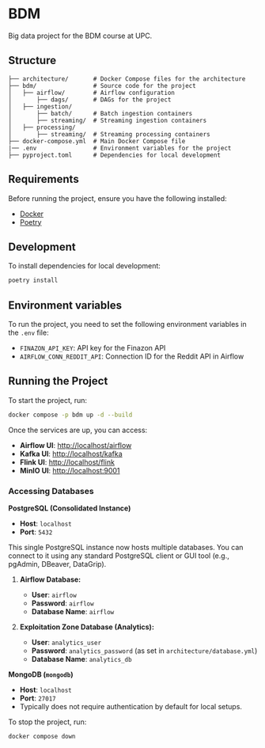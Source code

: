 # BDM

Big data project for the BDM course at UPC.

## Structure

```
├── architecture/       # Docker Compose files for the architecture
├── bdm/                # Source code for the project
│   ├── airflow/        # Airflow configuration
│       ├── dags/       # DAGs for the project
│   ├── ingestion/      
│       ├── batch/      # Batch ingestion containers
│       ├── streaming/  # Streaming ingestion containers
│   ├── processing/     
│       ├── streaming/  # Streaming processing containers
├── docker-compose.yml  # Main Docker Compose file
|── .env                # Environment variables for the project
├── pyproject.toml      # Dependencies for local development
```

## Requirements

Before running the project, ensure you have the following installed:

- [Docker](https://docs.docker.com/get-docker/)
- [Poetry](https://python-poetry.org/docs/#installation)

## Development

To install dependencies for local development:

```sh
poetry install
```

## Environment variables

To run the project, you need to set the following environment variables in the `.env` file:

- `FINAZON_API_KEY`: API key for the Finazon API
- `AIRFLOW_CONN_REDDIT_API`: Connection ID for the Reddit API in Airflow

## Running the Project

To start the project, run:

```sh
docker compose -p bdm up -d --build
```

Once the services are up, you can access:

- **Airflow UI**: [http://localhost/airflow](http://localhost/airflow)
- **Kafka UI**: [http://localhost/kafka](http://localhost/kafka)
- **Flink UI**: [http://localhost/flink](http://localhost/flink)
- **MinIO UI**: [http://localhost:9001](http://localhost:9001)

### Accessing Databases

**PostgreSQL (Consolidated Instance)**

- **Host**: `localhost`
- **Port**: `5432`

This single PostgreSQL instance now hosts multiple databases. You can connect to it using any standard PostgreSQL client
or GUI tool (e.g., pgAdmin, DBeaver, DataGrip).

1. **Airflow Database:**
    * **User**: `airflow`
    * **Password**: `airflow`
    * **Database Name**: `airflow`

2. **Exploitation Zone Database (Analytics):**
    * **User**: `analytics_user`
    * **Password**: `analytics_password` (as set in `architecture/database.yml`)
    * **Database Name**: `analytics_db`

**MongoDB (`mongodb`)**

- **Host**: `localhost`
- **Port**: `27017`
- Typically does not require authentication by default for local setups.

To stop the project, run:

```sh
docker compose down
```
